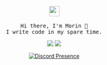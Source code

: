 <p align="center">
</div>
  <img src="https://user-images.githubusercontent.com/5679180/79618120-0daffb80-80be-11ea-819e-d2b0fa904d07.gif" width="27px">
 <br><br>
  <samp>
    Hi there, I'm Morin 👋<br>
    I write code in my spare time.<br>
<div align="center">
    <a href="https://instagram.com/morindevs/*" target="_blank"><img src="https://img.shields.io/badge/INSTAGRAM%20-DC3175.svg?&style=for-the-badge&logo=instagram&logoColor=white"></a>
  <a href="https://discord.gg/rish" target="_blank"><img src="https://img.shields.io/badge/Discord-Server-7289DA?style=for-the-badge&logo=discord&logoColor=white"></a>
</div>
  </samp>
</p>
<p align="center">
  <a href="https://discord.com/users/692411581572841544" target="_blank"><img src="https://lanyard.cnrad.dev/api/692411581572841544?hideActivity=true" alt="Discord Presence" style="max-width: 100%;"></a>
</p>
